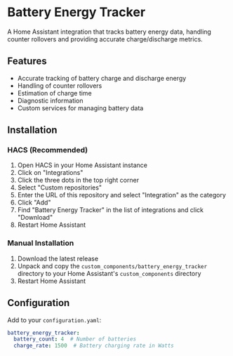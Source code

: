 # Battery Energy Tracker

A Home Assistant integration that tracks battery energy data, handling counter rollovers and providing accurate charge/discharge metrics.

## Features

- Accurate tracking of battery charge and discharge energy
- Handling of counter rollovers
- Estimation of charge time
- Diagnostic information
- Custom services for managing battery data

## Installation

### HACS (Recommended)

1. Open HACS in your Home Assistant instance
2. Click on "Integrations"
3. Click the three dots in the top right corner
4. Select "Custom repositories"
5. Enter the URL of this repository and select "Integration" as the category
6. Click "Add"
7. Find "Battery Energy Tracker" in the list of integrations and click "Download"
8. Restart Home Assistant

### Manual Installation

1. Download the latest release
2. Unpack and copy the `custom_components/battery_energy_tracker` directory to your Home Assistant's `custom_components` directory
3. Restart Home Assistant

## Configuration

Add to your `configuration.yaml`:

```yaml
battery_energy_tracker:
  battery_count: 4  # Number of batteries
  charge_rate: 1500  # Battery charging rate in Watts